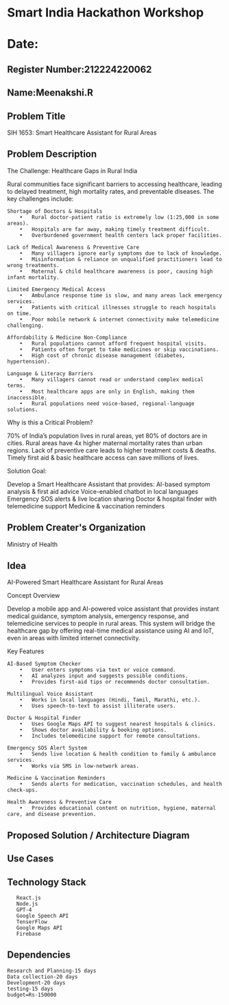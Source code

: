 # Smart India Hackathon Workshop
# Date:
## Register Number:212224220062
## Name:Meenakshi.R
## Problem Title
SIH 1653: Smart Healthcare Assistant for Rural Areas
## Problem Description

The Challenge: Healthcare Gaps in Rural India

Rural communities face significant barriers to accessing healthcare, leading to delayed treatment, high mortality rates, and preventable diseases. The key challenges include:
```
Shortage of Doctors & Hospitals
	•	Rural doctor-patient ratio is extremely low (1:25,000 in some areas).
	•	Hospitals are far away, making timely treatment difficult.
	•	Overburdened government health centers lack proper facilities.
```
```
Lack of Medical Awareness & Preventive Care
	•	Many villagers ignore early symptoms due to lack of knowledge.
	•	Misinformation & reliance on unqualified practitioners lead to wrong treatments.
	•	Maternal & child healthcare awareness is poor, causing high infant mortality.
```
```
Limited Emergency Medical Access
	•	Ambulance response time is slow, and many areas lack emergency services.
	•	Patients with critical illnesses struggle to reach hospitals on time.
	•	Poor mobile network & internet connectivity make telemedicine challenging.
```
```
Affordability & Medicine Non-Compliance
	•	Rural populations cannot afford frequent hospital visits.
	•	Patients often forget to take medicines or skip vaccinations.
	•	High cost of chronic disease management (diabetes, hypertension).
```
```
Language & Literacy Barriers
	•	Many villagers cannot read or understand complex medical terms.
	•	Most healthcare apps are only in English, making them inaccessible.
	•	Rural populations need voice-based, regional-language solutions.
```
Why is this a Critical Problem?

70% of India’s population lives in rural areas, yet 80% of doctors are in cities.
Rural areas have 4x higher maternal mortality rates than urban regions.
Lack of preventive care leads to higher treatment costs & deaths.
Timely first aid & basic healthcare access can save millions of lives.

Solution Goal:

Develop a Smart Healthcare Assistant that provides:
   AI-based symptom analysis & first aid advice
   Voice-enabled chatbot in local languages
   Emergency SOS alerts & live location sharing
   Doctor & hospital finder with telemedicine support
    Medicine & vaccination reminders

## Problem Creater's Organization
Ministry of Health

## Idea

AI-Powered Smart Healthcare Assistant for Rural Areas

Concept Overview

Develop a mobile app and AI-powered voice assistant that provides instant medical guidance, symptom analysis, emergency response, and telemedicine services to people in rural areas. This system will bridge the healthcare gap by offering real-time medical assistance using AI and IoT, even in areas with limited internet connectivity.

Key Features
```
AI-Based Symptom Checker
	•	User enters symptoms via text or voice command.
	•	AI analyzes input and suggests possible conditions.
	•	Provides first-aid tips or recommends doctor consultation.
```
```
Multilingual Voice Assistant
	•	Works in local languages (Hindi, Tamil, Marathi, etc.).
	•	Uses speech-to-text to assist illiterate users.
```
```
Doctor & Hospital Finder
	•	Uses Google Maps API to suggest nearest hospitals & clinics.
	•	Shows doctor availability & booking options.
	•	Includes telemedicine support for remote consultations.
```
```
Emergency SOS Alert System
	•	Sends live location & health condition to family & ambulance services.
	•	Works via SMS in low-network areas.
```
```
Medicine & Vaccination Reminders
	•	Sends alerts for medication, vaccination schedules, and health check-ups.
```
```
Health Awareness & Preventive Care
	•	Provides educational content on nutrition, hygiene, maternal care, and disease prevention.
```
## Proposed Solution / Architecture Diagram


## Use Cases


## Technology Stack
```
   React.js
   Node.js
   GPT-4
   Google Speech API
   TenserFlow
   Google Maps API
   Firebase
```

## Dependencies
```
Research and Planning-15 days
Data collection-20 days
Development-20 days
testing-15 days
budget=Rs-150000
```
